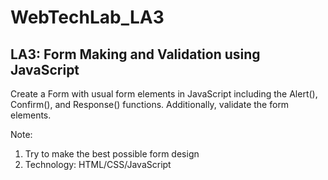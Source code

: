 # WebTechLab_LA3

## LA3: Form Making and Validation using JavaScript

Create a Form with usual form elements in JavaScript including the Alert(), Confirm(), and Response() functions. Additionally, validate the form elements.

Note:
1. Try to make the best possible form design
2. Technology: HTML/CSS/JavaScript
